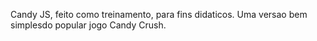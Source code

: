 Candy JS, feito como treinamento, para fins didaticos. Uma versao bem simplesdo popular jogo Candy Crush.
